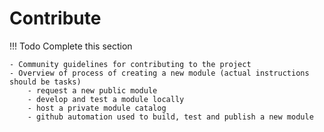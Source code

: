 # Contribute

!!! Todo
    Complete this section

    - Community guidelines for contributing to the project
    - Overview of process of creating a new module (actual instructions should be tasks)
        - request a new public module
        - develop and test a module locally
        - host a private module catalog
        - github automation used to build, test and publish a new module
